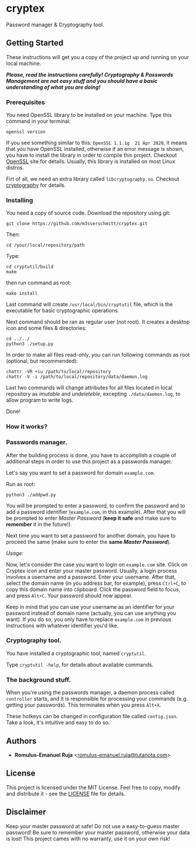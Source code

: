 # cryptex

Password manager & Cryptography tool.

## Getting Started

These instructions will get you a copy of the project up and running on your local machine.

*__Please, read the instructions carefully! Cryptography & Passwords Management are not easy stuff and you should have a basic understanding of what you are doing!__*

### Prerequisites

You need OpenSSL library to be installed on your machine. Type this command in your terminal:

`openssl version`

If you see something similar to this: `OpenSSL 1.1.1g  21 Apr 2020`, it means that you have OpenSSL installed, otherwise if an error message is shown, you have to install the library in order to compile this project. Checkout [OpenSSL](https://www.openssl.org/) site for details. Usually, this library is installed on most Linux distros.

Firt of all, we need an extra library called `libcryptography.so`. Checkout [cryptography](https://github.com/m3sserschmitt/cryptography.git) for details.


### Installing

You need a copy of source code. Download the repository using git:

`git clone https://github.com/m3sserschmitt/cryptex.git`

Then:

`cd /your/local/repository/path`


Type:

```
cd cryptutil/build
make
```

then run command as root:

```
make install
```

Last command will create `/usr/local/bin/cryptutil` file, which is the executable for
basic cryptographic operations.

Next command should be ran as regular user (not root). It creates a desktop icon and some files & directories:

```
cd ../../
python3 ./setup.py
```

In order to make all files read-only, you can run following commands as root (optional, but recommended):

```
chattr -VR +iu /path/to/local/repository
chattr -V -i /path/to/local/repository/data/daemon.log
```

Last two commands will change attributes for all files located in local repository as *imutable* and *undeleteble*, excepting `./data/daemon.log`, to allow program to write logs.

Done!

### How it works?

### Passwords manager.

After the building process is done, you have to accomplish a couple of additional steps in order to use this project as a passwords manager.

Let's say you want to set a password for domain `example.com`.

Run as root:

`python3 ./addpwd.py`

You will be prompted to enter a password, to confirm the password and to add a password identifier (`example.com`, in this example). After that you will be prompted to enter *Master Password* (__keep it safe__ and make sure to __remember__ it in the future!).

Next time you want to set a password for another domain, you have to proceed the same (make sure to enter the __same *Master Password*__).

*_Usage:_*

Now, let's consider the case you want to login on `example.com` site. Click on Cryptex icon and enter your master password. Usually, a login process involves a username and a password. Enter your username. After that, select the domain name (in you address bar, for example), press `Ctrl+C`, to copy this domain name into clipboard. Click the password field to focus, and press `Alt+C`. Your password should now appear.

Keep in mind that you can use your username as an identifier for your password instead of domain name (actually, you can use anything you want). If you do so, you only have to replace `example.com` in previous instructions with whatever identifier you'd like.

### Cryptography tool.

You have installed a cryptographic tool, named `cryptutil`. 

Type `cryptutil -help`, for details about available commands.


### The background stuff.

When you're using the passwords manager, a daemon process called `controller` starts, and it is responsible for processing your commands (e.g. getting your passwords).
This terminates when you press `Alt+X`.

These hotkeys can be changed in configuration file called `config.json`. Take a look, it's intuitive and easy to do so.

## Authors

* **Romulus-Emanuel Ruja** <<romulus-emanuel.ruja@tutanota.com>>

## License

This project is licensed under the MIT License. Feel free to copy, modify and distribute it - see the [LICENSE](LICENSE) file for details.

## Disclaimer

Keep your master password at safe! Do not use a easy-to-guess master password! Be sure to remember your master password, otherwise your data is lost! This project cames with no warranty, use it on your own risk!
